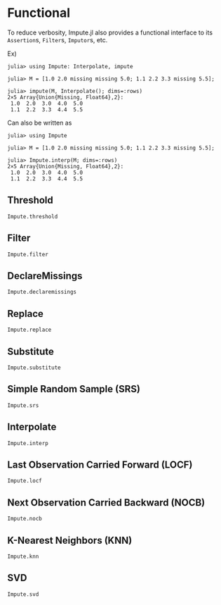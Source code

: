 # Functional

To reduce verbosity, Impute.jl also provides a functional interface to its `Assertion`s, `Filter`s, `Imputor`s, etc.

Ex)

```jldoctest
julia> using Impute: Interpolate, impute

julia> M = [1.0 2.0 missing missing 5.0; 1.1 2.2 3.3 missing 5.5];

julia> impute(M, Interpolate(); dims=:rows)
2×5 Array{Union{Missing, Float64},2}:
 1.0  2.0  3.0  4.0  5.0
 1.1  2.2  3.3  4.4  5.5
```

Can also be written as
```jldoctest
julia> using Impute

julia> M = [1.0 2.0 missing missing 5.0; 1.1 2.2 3.3 missing 5.5];

julia> Impute.interp(M; dims=:rows)
2×5 Array{Union{Missing, Float64},2}:
 1.0  2.0  3.0  4.0  5.0
 1.1  2.2  3.3  4.4  5.5
```

## Threshold
```@docs
Impute.threshold
```

## Filter
```@docs
Impute.filter
```

## DeclareMissings
```@docs
Impute.declaremissings
```

## Replace
```docs
Impute.replace
```

## Substitute
```@docs
Impute.substitute
```

## Simple Random Sample (SRS)
```docs
Impute.srs
```

## Interpolate
```docs
Impute.interp
```

## Last Observation Carried Forward (LOCF)
```@docs
Impute.locf
```

## Next Observation Carried Backward (NOCB)
```@docs
Impute.nocb
```

## K-Nearest Neighbors (KNN)
```@docs
Impute.knn
```

## SVD
```@docs
Impute.svd
```
